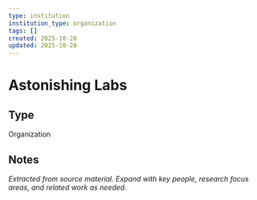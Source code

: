 ```yaml
---
type: institution
institution_type: organization
tags: []
created: 2025-10-20
updated: 2025-10-20
---
```


# Astonishing Labs

## Type

Organization

## Notes

*Extracted from source material. Expand with key people, research focus areas, and related work as needed.*
